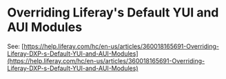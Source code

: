 # Overriding Liferay's Default YUI and AUI Modules

See: [https://help.liferay.com/hc/en-us/articles/360018165691-Overriding-Liferay-DXP-s-Default-YUI-and-AUI-Modules](https://help.liferay.com/hc/en-us/articles/360018165691-Overriding-Liferay-DXP-s-Default-YUI-and-AUI-Modules)


